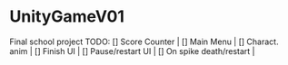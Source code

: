 # UnityGameV01
Final school project
TODO:
[] Score Counter | 
[] Main Menu | 
[] Charact. anim | 
[] Finish UI | 
[] Pause/restart UI | 
[] On spike death/restart | 
